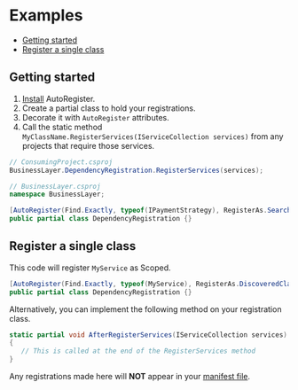 # Examples

* [Getting started](#getting-started)
* [Register a single class](#register-a-single-class)


<a id="getting-started"></a>
## Getting started
1. [Install](./installation.md) AutoRegister.
1. Create a partial class to hold your registrations.
1. Decorate it with `AutoRegister` attributes.
1. Call the static method `MyClassName.RegisterServices(IServiceCollection services)`
   from any projects that require those services.

```c#
// ConsumingProject.csproj
BusinessLayer.DependencyRegistration.RegisterServices(services);

// BusinessLayer.csproj
namespace BusinessLayer;

[AutoRegister(Find.Exactly, typeof(IPaymentStrategy), RegisterAs.SearchedType, WithLifetime.Scoped)]
public partial class DependencyRegistration {}
```



<a id="register-a-single-class"></a>
## Register a single class
This code will register `MyService` as Scoped.
```c#
[AutoRegister(Find.Exactly, typeof(MyService), RegisterAs.DiscoveredClass, WithLifetime.Scoped)]
public partial class DependencyRegistration {}
```

Alternatively, you can implement the following method on your registration
class.

```c#
static partial void AfterRegisterServices(IServiceCollection services)
{
   // This is called at the end of the RegisterServices method
}
```

Any registrations made here will **NOT** appear in your
[manifest file](./source-control.md).